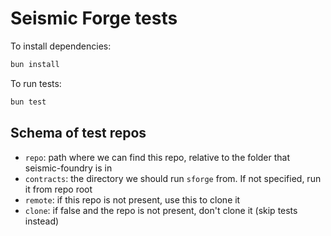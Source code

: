 # Seismic Forge tests

To install dependencies:

```bash
bun install
```

To run tests:

```bash
bun test
```

## Schema of test repos

- `repo`: path where we can find this repo, relative to the folder that seismic-foundry is in
- `contracts`: the directory we should run `sforge` from. If not specified, run it from repo root
- `remote`: if this repo is not present, use this to clone it
- `clone`: if false and the repo is not present, don't clone it (skip tests instead)
